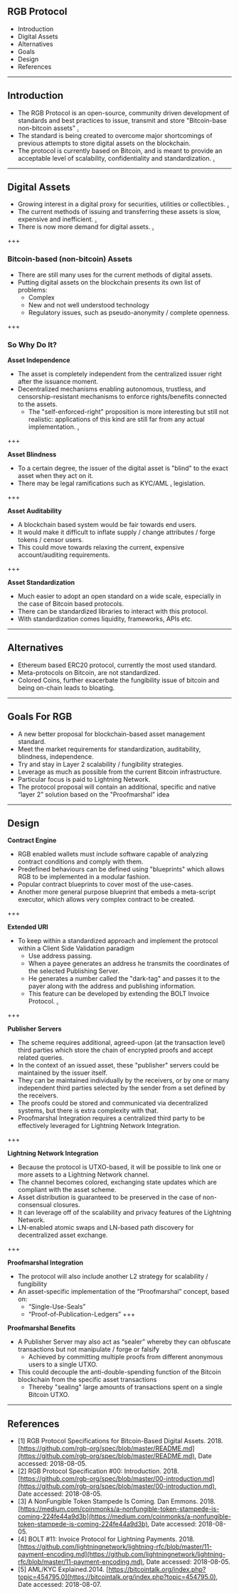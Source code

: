 ## RGB Protocol

- Introduction
- Digital Assets
- Alternatives
- Goals
- Design
- References

---

## Introduction

- The RGB Protocol is an open-source, community driven development of standards and best practices to issue, transmit and store "Bitcoin-base non-bitcoin assets" <span style="font-size:0.2em;">[[1]](https://github.com/rgb-org/spec)</span>
- The standard is being created to overcome major shortcomings of previous attempts to store digital assets on the blockchain.
- The protocol is currently based on Bitcoin, and is meant to provide an acceptable level of scalability, confidentiality and standardization. <span style="font-size:0.2em;">[[2]](https://github.com/rgb-org/spec/blob/master/00-introduction.md) </span>

---

## Digital Assets

- Growing interest in a digital proxy for securities, utilities or collectibles. <span style="font-size:0.2em;">[[2]](https://github.com/rgb-org/spec/blob/master/00-introduction.md)</span>
- The current methods of issuing and transferring these assets is slow, expensive and inefficient. <span style="font-size:0.2em;">[[2]](https://github.com/rgb-org/spec/blob/master/00-introduction.md)</span>
- There is now more demand for digital assets. <span style="font-size:0.2em;">[[3]](https://medium.com/coinmonks/a-nonfungible-token-stampede-is-coming-224fe44a9d3b)</span>

+++

### Bitcoin-based (non-bitcoin) Assets

- There are still many uses for the current methods of digital assets.
- Putting digital assets on the blockchain presents its own list of problems:
  - Complex
  - New and not well understood technology
  - Regulatory issues, such as pseudo-anonymity / complete openness. 

+++

### So Why Do It?

**Asset Independence**

- The asset is completely independent from the centralized issuer right after the issuance moment.
- Decentralized mechanisms enabling autonomous, trustless, and censorship-resistant mechanisms to enforce rights/benefits connected to the assets.
  -  The "self-enforced-right" proposition is more interesting but still not realistic: applications of this kind are still far from any actual implementation. <span style="font-size:0.2em;">[[2]](https://github.com/rgb-org/spec/blob/master/00-introduction.md)</span> 

+++

**Asset Blindness**

- To a certain degree, the issuer of the digital asset is "blind" to the exact asset when they act on it.
- There may be legal ramifications such as KYC/AML <span style="font-size:0.2em;">[[5]](https://bitcointalk.org/index.php?topic=454795.0)</span> legislation.

+++

**Asset Auditability**

- A blockchain based system would be fair towards end users.
- It would make it difficult to inflate supply / change attributes / forge tokens / censor users.
- This could move towards relaxing the current, expensive account/auditing requirements.

+++

**Asset Standardization**

- Much easier to adopt an open standard on a wide scale, especially in the case of Bitcoin based protocols.
- There can be standardized libraries to interact with this protocol.
- With standardization comes liquidity, frameworks, APIs etc.
  
---

## Alternatives

- Ethereum based ERC20 protocol, currently the most used standard.
- Meta-protocols on Bitcoin, are not standardized.
- Colored Coins, further exacerbate the fungibility issue of bitcoin and being on-chain leads to bloating.

---

## Goals For RGB

- A new better proposal for blockchain-based asset management standard.
- Meet the market requirements for standardization, auditability, blindness, independence.
- Try and stay in Layer 2 scalability / fungibility strategies.
- Leverage as much as possible from the current Bitcoin infrastructure.
- Particular focus is paid to Lightning Network.
- The protocol proposal will contain an additional, specific and native “layer 2” solution based on the "Proofmarshal" idea

---

## Design

**Contract Engine**

- RGB enabled wallets must include software capable of analyzing contract conditions and comply with them.
- Predefined behaviours can be defined using "blueprints" which allows RGB to be implemented in a modular fashion.
- Popular contract blueprints to cover most of the use-cases.
- Another more general purpose blueprint that embeds a meta-script executor, which allows very complex contract to be created.

+++

**Extended URI**

- To keep within a standardized approach and implement the protocol within a Client Side Validation paradigm
  - Use address passing.
  - When a payee generates an address he transmits the coordinates of the selected Publishing Server.
  - He generates a number called the "dark-tag" and passes it to the payer along with the address and publishing information.
  - This feature can be developed by extending the BOLT Invoice Protocol. <span style="font-size:0.2em;">[[4]](https://github.com/lightningnetwork/lightning-rfc/blob/master/11-payment-encoding.md)</span>

+++

**Publisher Servers**

- The scheme requires additional, agreed-upon (at the transaction level) third parties which store the chain of encrypted proofs and accept related queries.
- In the context of an issued asset, these "publisher" servers could be maintained by the issuer itself.
- They can be maintained individually by the receivers, or by one or many independent third parties selected by the sender from a set defined by the receivers.
- The proofs could be stored and communicated via decentralized systems, but there is extra complexity with that. 
- Proofmarshal Integration requires a centralized third party to be effectively leveraged for Lightning Network Integration.

+++

**Lightning Network Integration**

- Because the protocol is UTXO-based, it will be possible to link one or more assets to a Lightning Network channel.
- The channel becomes colored, exchanging state updates which are compliant with the asset scheme.
- Asset distribution is guaranteed to be preserved in the case of non-consensual closures.
- It can leverage off of the scalability and privacy features of the Lightning Network.
- LN-enabled atomic swaps and LN-based path discovery for decentralized asset exchange.

+++

**Proofmarshal Integration**

- The protocol will also include another L2 strategy for scalability / fungibility
- An asset-specific implementation of the “Proofmarshal” concept, based on:
  - “Single-Use-Seals”
  - “Proof-of-Publication-Ledgers”
+++

**Proofmarshal Benefits**

- A Publisher Server may also act as “sealer” whereby they can obfuscate transactions but not manipulate / forge or falsify
  - Achieved by committing multiple proofs from different anonymous users to a single UTXO. 
- This could decouple the anti-double-spending function of the Bitcoin blockchain from the specific asset transactions
  - Thereby "sealing" large amounts of transactions spent on a single Bitcoin UTXO.

---
## References

- \[1\] RGB Protocol Specifications for Bitcoin-Based Digital Assets. 2018. [https://github.com/rgb-org/spec/blob/master/README.md](https://github.com/rgb-org/spec/blob/master/README.md), Date accessed: 2018-08-05.
- \[2\] RGB Protocol Specification #00: Introduction. 2018. [https://github.com/rgb-org/spec/blob/master/00-introduction.md](https://github.com/rgb-org/spec/blob/master/00-introduction.md), Date accessed: 2018-08-05.
- \[3\] A NonFungible Token Stampede Is Coming. Dan Emmons. 2018. [https://medium.com/coinmonks/a-nonfungible-token-stampede-is-coming-224fe44a9d3b](https://medium.com/coinmonks/a-nonfungible-token-stampede-is-coming-224fe44a9d3b), Date accessed: 2018-08-05.
- \[4\] BOLT #11: Invoice Protocol for Lightning Payments. 2018. [https://github.com/lightningnetwork/lightning-rfc/blob/master/11-payment-encoding.md](https://github.com/lightningnetwork/lightning-rfc/blob/master/11-payment-encoding.md), Date accessed: 2018-08-05.
- \[5\] AML/KYC Explained.2014. [https://bitcointalk.org/index.php?topic=454795.0](https://bitcointalk.org/index.php?topic=454795.0), Date accessed: 2018-08-07.